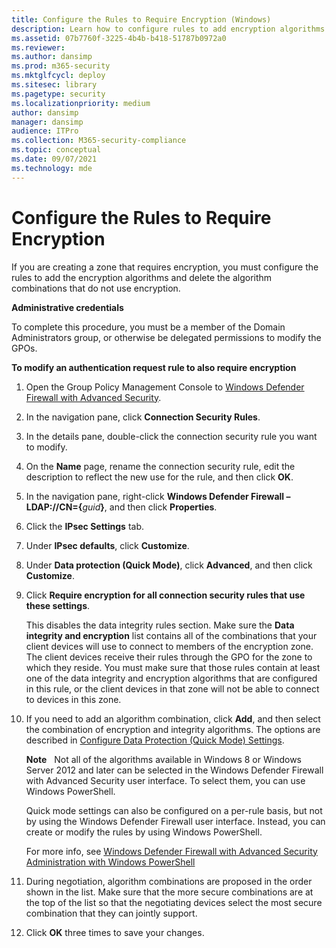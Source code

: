 ```yaml
---
title: Configure the Rules to Require Encryption (Windows)
description: Learn how to configure rules to add encryption algorithms and delete the algorithm combinations that do not use encryption for zones that require encryption.
ms.assetid: 07b7760f-3225-4b4b-b418-51787b0972a0
ms.reviewer: 
ms.author: dansimp
ms.prod: m365-security
ms.mktglfcycl: deploy
ms.sitesec: library
ms.pagetype: security
ms.localizationpriority: medium
author: dansimp
manager: dansimp
audience: ITPro
ms.collection: M365-security-compliance
ms.topic: conceptual
ms.date: 09/07/2021
ms.technology: mde
---
```


# Configure the Rules to Require Encryption

If you are creating a zone that requires encryption, you must configure the rules to add the encryption algorithms and delete the algorithm combinations that do not use encryption.

**Administrative credentials**

To complete this procedure, you must be a member of the Domain Administrators group, or otherwise be delegated permissions to modify the GPOs.

**To modify an authentication request rule to also require encryption**

1. Open the Group Policy Management Console to [Windows Defender Firewall with Advanced Security](open-the-group-policy-management-console-to-windows-firewall-with-advanced-security.md).

2. In the navigation pane, click **Connection Security Rules**.

3. In the details pane, double-click the connection security rule you want to modify.

4. On the **Name** page, rename the connection security rule, edit the description to reflect the new use for the rule, and then click **OK**.

5. In the navigation pane, right-click **Windows Defender Firewall – LDAP://CN={**<em>guid</em>**}**, and then click **Properties**.

6. Click the **IPsec Settings** tab.

7. Under **IPsec defaults**, click **Customize**.

8. Under **Data protection (Quick Mode)**, click **Advanced**, and then click **Customize**.

9. Click **Require encryption for all connection security rules that use these settings**.

   This disables the data integrity rules section. Make sure the **Data integrity and encryption** list contains all of the combinations that your client devices will use to connect to members of the encryption zone. The client devices receive their rules through the GPO for the zone to which they reside. You must make sure that those rules contain at least one of the data integrity and encryption algorithms that are configured in this rule, or the client devices in that zone will not be able to connect to devices in this zone.

10. If you need to add an algorithm combination, click **Add**, and then select the combination of encryption and integrity algorithms. The options are described in [Configure Data Protection (Quick Mode) Settings](configure-data-protection-quick-mode-settings.md).

    **Note**  
    Not all of the algorithms available in Windows 8 or Windows Server 2012 and later can be selected in the Windows Defender Firewall with Advanced Security user interface. To select them, you can use Windows PowerShell.

    Quick mode settings can also be configured on a per-rule basis, but not by using the Windows Defender Firewall user interface. Instead, you can create or modify the rules by using Windows PowerShell.

    For more info, see [Windows Defender Firewall with Advanced Security Administration with Windows PowerShell](windows-firewall-with-advanced-security-administration-with-windows-powershell.md)

11. During negotiation, algorithm combinations are proposed in the order shown in the list. Make sure that the more secure combinations are at the top of the list so that the negotiating devices select the most secure combination that they can jointly support.

12. Click **OK** three times to save your changes.

